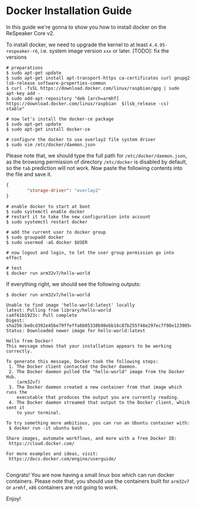 # Docker Installation Guide


In this guide we're gonna to show you how to install docker on the ReSpeaker Core v2.

To install docker, we need to upgrade the kernel to at least `4.4.95-respeaker-r6`, i.e. system image version `xxx` or later. [TODO]: fix the versions

```shell
# preparations
$ sudo apt-get update
$ sudo apt-get install apt-transport-https ca-certificates curl gnupg2 lsb-release software-properties-common
$ curl -fsSL https://download.docker.com/linux/raspbian/gpg | sudo apt-key add -
$ sudo add-apt-repository "deb [arch=armhf] https://download.docker.com/linux/raspbian  $(lsb_release -cs)  stable"

# now let's install the docker-ce package
$ sudo apt-get update
$ sudo apt-get install docker-ce

# configure the docker to use overlay2 file system driver
$ sudo vim /etc/docker/daemon.json
```

Please note that, we should type the full path for `/etc/docker/daemon.json`, as the browsing permission of directory `/etc/docker` is disabled by default, so the `tab` prediction will not work. Now paste the following contents into the file and save it.

```json
{
       	"storage-driver": "overlay2"
}
```

```shell
# enable docker to start at boot
$ sudo systemctl enable docker
# restart it to take the new configuration into account
$ sudo systemctl restart docker

# add the current user to docker group
$ sudo groupadd docker
$ sudo usermod -aG docker $USER

# now logout and login, to let the user group permission go into effect

# test
$ docker run arm32v7/hello-world
```

If everything right, we should see the following outputs:

```shell
$ docker run arm32v7/hello-world

Unable to find image 'hello-world:latest' locally
latest: Pulling from library/hello-world
ca4f61b1923c: Pull complete
Digest: sha256:be0cd392e45be79ffeffa6b05338b98ebb16c87b255f48e297ec7f98e123905c
Status: Downloaded newer image for hello-world:latest

Hello from Docker!
This message shows that your installation appears to be working correctly.

To generate this message, Docker took the following steps:
 1. The Docker client contacted the Docker daemon.
 2. The Docker daemon pulled the "hello-world" image from the Docker Hub.
    (arm32v7)
 3. The Docker daemon created a new container from that image which runs the
    executable that produces the output you are currently reading.
 4. The Docker daemon streamed that output to the Docker client, which sent it
    to your terminal.

To try something more ambitious, you can run an Ubuntu container with:
 $ docker run -it ubuntu bash

Share images, automate workflows, and more with a free Docker ID:
 https://cloud.docker.com/

For more examples and ideas, visit:
 https://docs.docker.com/engine/userguide/
 
```

Congrats! You are now having a small linux box which can run docker containers. Please note that, you should use the containers built for `arm32v7` or `armhf`, `x86` containers are not going to work.

 Enjoy!





